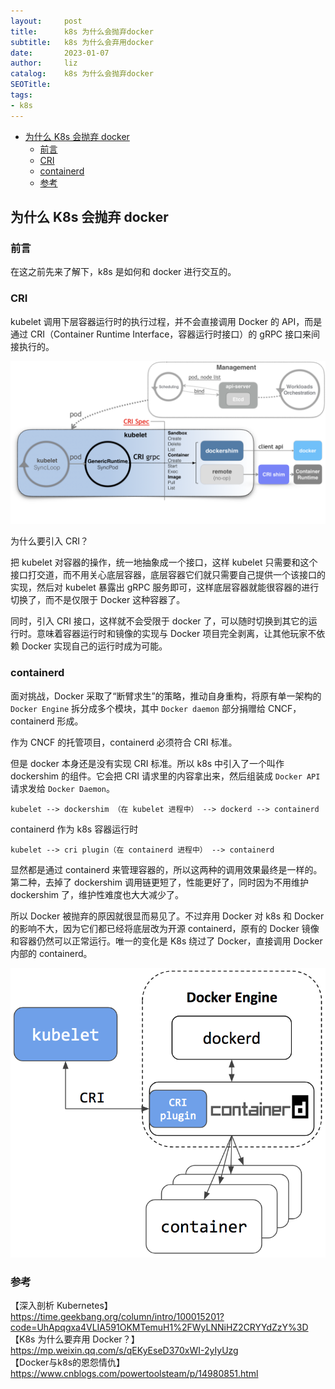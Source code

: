 ```yaml
---
layout:     post
title:      k8s 为什么会抛弃docker
subtitle:   k8s 为什么会弃用docker
date:       2023-01-07
author:     liz
catalog:    k8s 为什么会抛弃docker
SEOTitle:   
tags:
- k8s
---
```


<!-- START doctoc generated TOC please keep comment here to allow auto update -->
<!-- DON'T EDIT THIS SECTION, INSTEAD RE-RUN doctoc TO UPDATE -->

- [为什么 K8s 会抛弃 docker](#%E4%B8%BA%E4%BB%80%E4%B9%88-k8s-%E4%BC%9A%E6%8A%9B%E5%BC%83-docker)
  - [前言](#%E5%89%8D%E8%A8%80)
  - [CRI](#cri)
  - [containerd](#containerd)
  - [参考](#%E5%8F%82%E8%80%83)

<!-- END doctoc generated TOC please keep comment here to allow auto update -->

## 为什么 K8s 会抛弃 docker

### 前言

在这之前先来了解下，k8s 是如何和 docker 进行交互的。

### CRI

kubelet 调用下层容器运行时的执行过程，并不会直接调用 Docker 的 API，而是通过 CRI（Container Runtime Interface，容器运行时接口）的 gRPC 接口来间接执行的。

<img src="/img/k8s/k8s-cri.png"  alt="k8s" />    

为什么要引入 CRI？

把 kubelet 对容器的操作，统一地抽象成一个接口，这样 kubelet 只需要和这个接口打交道，而不用关心底层容器，底层容器它们就只需要自己提供一个该接口的实现，然后对 kubelet 暴露出 gRPC 服务即可，这样底层容器就能很容器的进行切换了，而不是仅限于 Docker 这种容器了。

同时，引入 CRI 接口，这样就不会受限于 docker 了，可以随时切换到其它的运行时。意味着容器运行时和镜像的实现与 Docker 项目完全剥离，让其他玩家不依赖 Docker 实现自己的运行时成为可能。

### containerd

面对挑战，Docker 采取了“断臂求生”的策略，推动自身重构，将原有单一架构的 `Docker Engine` 拆分成多个模块，其中 `Docker daemon` 部分捐赠给 CNCF，containerd 形成。

作为 CNCF 的托管项目，containerd 必须符合 CRI 标准。

但是 docker 本身还是没有实现 CRI 标准。所以 k8s 中引入了一个叫作 dockershim 的组件。它会把 CRI 请求里的内容拿出来，然后组装成 `Docker API` 请求发给 `Docker Daemon`。

```
kubelet --> dockershim （在 kubelet 进程中） --> dockerd --> containerd
```

containerd 作为 k8s 容器运行时

```
kubelet --> cri plugin（在 containerd 进程中） --> containerd
```

显然都是通过 containerd 来管理容器的，所以这两种的调用效果最终是一样的。第二种，去掉了 dockershim 调用链更短了，性能更好了，同时因为不用维护 dockershim 了，维护性难度也大大减少了。

所以 Docker 被抛弃的原因就很显而易见了。不过弃用 Docker 对 k8s 和 Docker 的影响不大，因为它们都已经将底层改为开源 containerd，原有的 Docker 镜像和容器仍然可以正常运行。唯一的变化是 K8s 绕过了 Docker，直接调用 Docker 内部的 containerd。

<img src="/img/k8s/k8s-containerd.png"  alt="k8s" />

### 参考

【深入剖析 Kubernetes】https://time.geekbang.org/column/intro/100015201?code=UhApqgxa4VLIA591OKMTemuH1%2FWyLNNiHZ2CRYYdZzY%3D  
【K8s 为什么要弃用 Docker？】https://mp.weixin.qq.com/s/qEKyEseD370xWI-2yIyUzg     
【Docker与k8s的恩怨情仇】https://www.cnblogs.com/powertoolsteam/p/14980851.html     




